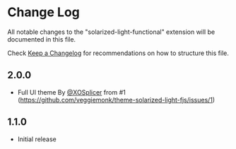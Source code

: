 # Change Log

All notable changes to the "solarized-light-functional" extension will be documented in this file.

Check [Keep a Changelog](http://keepachangelog.com/) for recommendations on how to structure this file.

## 2.0.0

- Full UI theme By [@XOSplicer](https://github.com/XOSplicer) from #1 (https://github.com/veggiemonk/theme-solarized-light-fjs/issues/1)

## 1.1.0

- Initial release
